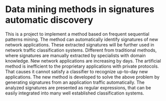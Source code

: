 # Data mining methods in signatures automatic discovery

This is a project to implement a method based on frequent sequential patterns mining.
The method can automatically identify signatures of new network applications. These extracted signatures will be further used in network traffic classification systems. Different from traditional methods, where signatures are manually extracted by specialists with domain knowledge. New network applications are increasing by days. The artificial method is inefficient to the proprietary applications with private protocols. That causes it cannot satisfy a classifier to recognize up-to-day new applications. The new method is developed to solve the above problem by generating signatures from an application traffic automatically. The analyzed signatures are presented as regular expressions, that can be easily integrated into many well established classification systems.
